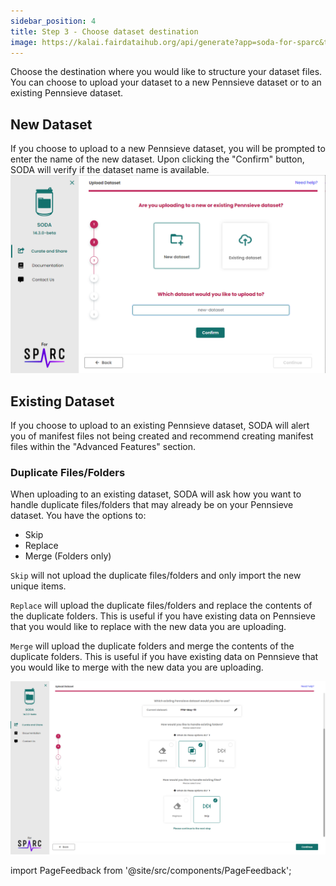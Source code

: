 ```yaml
---
sidebar_position: 4
title: Step 3 - Choose dataset destination
image: https://kalai.fairdataihub.org/api/generate?app=soda-for-sparc&title=Step%203%20-%20Structure%20dataset%20files&description=Prepare%20Dataset&org=fairdataihub
---
```


Choose the destination where you would like to structure your dataset files. You can choose to upload your dataset to a new Pennsieve dataset or to an existing Pennsieve dataset.

## New Dataset

If you choose to upload to a new Pennsieve dataset, you will be prompted to enter the name of the new dataset. Upon clicking the "Confirm" button, SODA will verify if the dataset name is available.
![](https://github.com/fairdataihub/SODA-for-SPARC/blob/staging/docs/documentation/upload-dataset/upload-dataset-step-3-new.png?raw=true)

## Existing Dataset

If you choose to upload to an existing Pennsieve dataset, SODA will alert you of manifest files not being created and recommend creating manifest files within the "Advanced Features" section.

### Duplicate Files/Folders

When uploading to an existing dataset, SODA will ask how you want to handle duplicate files/folders that may already be on your Pennsieve dataset. You have the options to:

- Skip
- Replace
- Merge (Folders only)

`Skip` will not upload the duplicate files/folders and only import the new unique items.

`Replace` will upload the duplicate files/folders and replace the contents of the duplicate folders. This is useful if you have existing data on Pennsieve that you would like to replace with the new data you are uploading.

`Merge` will upload the duplicate folders and merge the contents of the duplicate folders. This is useful if you have existing data on Pennsieve that you would like to merge with the new data you are uploading.

![](https://github.com/fairdataihub/SODA-for-SPARC/blob/staging/docs/documentation/upload-dataset/upload-dataset-step-3-existing.png?raw=true)

import PageFeedback from '@site/src/components/PageFeedback';

<PageFeedback />
